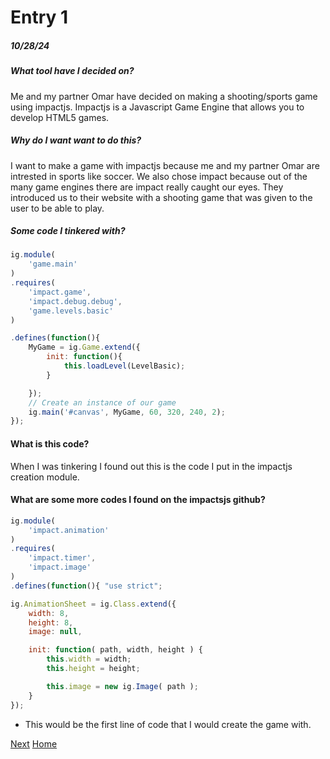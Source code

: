 # Entry 1
##### 10/28/24

##### What tool have I decided on?
Me and my partner Omar have decided on making a shooting/sports game using impactjs. Impactjs is a Javascript Game Engine that allows you to develop HTML5 games.

##### Why do I want want to do this?
I want to make a game with impactjs because me and my partner Omar are intrested in sports like soccer. We also chose impact because out of the many game engines there are impact really caught our eyes. They introduced us to their website with a shooting game that was given to the user to be able to play.

##### Some code I tinkered with?
```js
ig.module(
    'game.main'
)
.requires(
    'impact.game',
    'impact.debug.debug',
    'game.levels.basic'
)

.defines(function(){
    MyGame = ig.Game.extend({
        init: function(){
            this.loadLevel(LevelBasic);
        }

    });
    // Create an instance of our game
    ig.main('#canvas', MyGame, 60, 320, 240, 2);
});
```

#### What is this code?
When I was tinkering I found out this is the code I put in the impactjs creation module.

#### What are some more codes I found on the impactsjs github?
```js
ig.module(
	'impact.animation'
)
.requires(
	'impact.timer',
	'impact.image'
)
.defines(function(){ "use strict";

ig.AnimationSheet = ig.Class.extend({
	width: 8,
	height: 8,
	image: null,

	init: function( path, width, height ) {
		this.width = width;
		this.height = height;

		this.image = new ig.Image( path );
	}
});
```
* This would be the first line of code that I would create the game with.



[Next](entry02.md)
[Home](../README.md)
